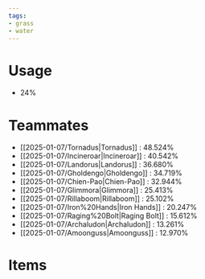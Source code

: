 ```yaml
---
tags:
- grass
- water
---
```

# Usage
- 24%
# Teammates
- [[2025-01-07/Tornadus|Tornadus]] : 48.524%
- [[2025-01-07/Incineroar|Incineroar]] : 40.542%
- [[2025-01-07/Landorus|Landorus]] : 36.680%
- [[2025-01-07/Gholdengo|Gholdengo]] : 34.719%
- [[2025-01-07/Chien-Pao|Chien-Pao]] : 32.944%
- [[2025-01-07/Glimmora|Glimmora]] : 25.413%
- [[2025-01-07/Rillaboom|Rillaboom]] : 25.102%
- [[2025-01-07/Iron%20Hands|Iron Hands]] : 20.247%
- [[2025-01-07/Raging%20Bolt|Raging Bolt]] : 15.612%
- [[2025-01-07/Archaludon|Archaludon]] : 13.261%
- [[2025-01-07/Amoonguss|Amoonguss]] : 12.970%
# Items